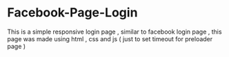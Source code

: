 # Facebook-Page-Login
This is a simple responsive login page , similar to facebook login page , this page was made using html , css and js ( just to set timeout for preloader page ) 
